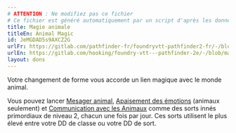 ```yaml
---
# ATTENTION : Ne modifiez pas ce fichier
# Ce fichier est généré automatiquement par un script d'après les données du module Foundry VTT officiel et de sa traduction
title: Magie animale
titleEn: Animal Magic
id: JeMGDAD5s9AXCZ2G
urlFr: https://gitlab.com/pathfinder-fr/foundryvtt-pathfinder2-fr/-/blob/master/data/feats/JeMGDAD5s9AXCZ2G.htm
urlEn: https://gitlab.com/hooking/foundry-vtt---pathfinder-2e/-/blob/master/packs/data/feats.db/animal-magic.json
layout: dons
---
```

Votre changement de forme vous accorde un lien magique avec le monde animal.

Vous pouvez lancer [Mesager animal](../sorts/messager-animal.html), [Apaisement des émotions](../sorts/apaisement-des-émotions.html) (animaux seulement) et [Communication avec les Animaux](../sorts/communication-avec-les-animaux.html) comme des sorts innés primordiaux de niveau 2, chacun une fois par jour. Ces sorts utilisent le plus élevé entre votre DD de classe ou votre DD de sort.

